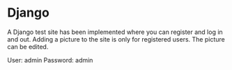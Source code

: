 # Django

A Django test site has been implemented where you can register and log in and out. Adding a picture to the site is only for registered users. The picture can be edited.

User: admin
Password: admin
